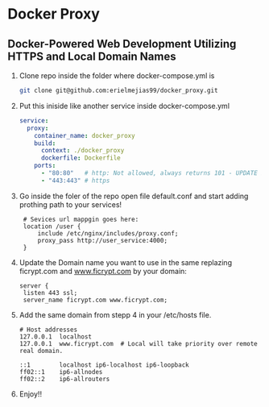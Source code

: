 # Docker Proxy
## Docker-Powered Web Development Utilizing HTTPS and Local Domain Names

1. Clone repo inside the folder where docker-compose.yml is
    ```bash
    git clone git@github.com:erielmejias99/docker_proxy.git
    ```
 
2. Put this iniside like another service inside docker-compose.yml
      ```yml
      service:
        proxy: 
          container_name: docker_proxy
          build:
            context: ./docker_proxy
            dockerfile: Dockerfile
          ports:
            - "80:80"   # http: Not allowed, always returns 101 - UPDATE PROTOCOL
            - "443:443" # https
      ```
      
3. Go inside the foler of the repo open file default.conf and start adding prothing path to your services!
   ```nginx configuration file
    # Sevices url mappgin goes here:
    location /user {
        include /etc/nginx/includes/proxy.conf;
        proxy_pass http://user_service:4000;
    }
   ```

4. Update the Domain name you want to use in the same replazing ficrypt.com and www.ficrypt.com by your domain:
   ```nginx configuration file
   server {
    listen 443 ssl;
    server_name ficrypt.com www.ficrypt.com;
   ```
   
5. Add the same domain from stepp 4 in your /etc/hosts file.
    ```nginx configuration file
    # Host addresses
    127.0.0.1  localhost
    127.0.0.1  www.ficrypt.com  # Local will take priority over remote real domain.

    ::1        localhost ip6-localhost ip6-loopback
    ff02::1    ip6-allnodes
    ff02::2    ip6-allrouters
    ```
    
6. Enjoy!! 
